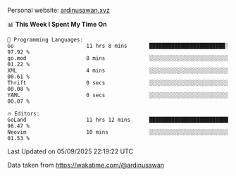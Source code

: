 Personal website: [ardinusawan.xyz](https://ardinusawan.xyz)

<!--START_SECTION:waka-->
📊 **This Week I Spent My Time On** 

```text
💬 Programming Languages: 
Go                       11 hrs 8 mins       ████████████████████████░   97.92 % 
go.mod                   8 mins              ░░░░░░░░░░░░░░░░░░░░░░░░░   01.22 % 
XML                      4 mins              ░░░░░░░░░░░░░░░░░░░░░░░░░   00.61 % 
Thrift                   0 secs              ░░░░░░░░░░░░░░░░░░░░░░░░░   00.08 % 
YAML                     0 secs              ░░░░░░░░░░░░░░░░░░░░░░░░░   00.07 % 

🔥 Editors: 
GoLand                   11 hrs 12 mins      █████████████████████████   98.47 % 
Neovim                   10 mins             ░░░░░░░░░░░░░░░░░░░░░░░░░   01.53 % 
```


 Last Updated on 05/09/2025 22:19:22 UTC
<!--END_SECTION:waka-->
Data taken from https://wakatime.com/@ardinusawan
